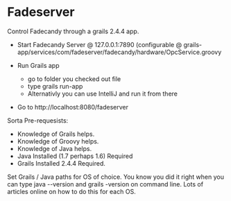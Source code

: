 # Fadeserver

Control Fadecandy through a grails 2.4.4 app.

  - Start Fadecandy Server @ 127.0.0.1:7890 (configurable @ grails-app/services/com/fadeserver/fadecandy/hardware/OpcService.groovy
  - Run Grails app 
    - go to folder you checked out file
    - type grails run-app
    - Alternativly you can use IntelliJ and run it from there
    
  - Go to http://localhost:8080/fadeserver

Sorta Pre-requesists:
  - Knowledge of Grails helps.
  - Knowledge of Groovy helps.
  - Knowledge of Java helps.
  - Java Installed (1.7 perhaps 1.6) Required
  - Grails Installed 2.4.4 Required.

Set Grails / Java paths for OS of choice.
You know you did it right when you can type java --version and grails -version on command line.
Lots of articles online on how to do this for each OS.
  
